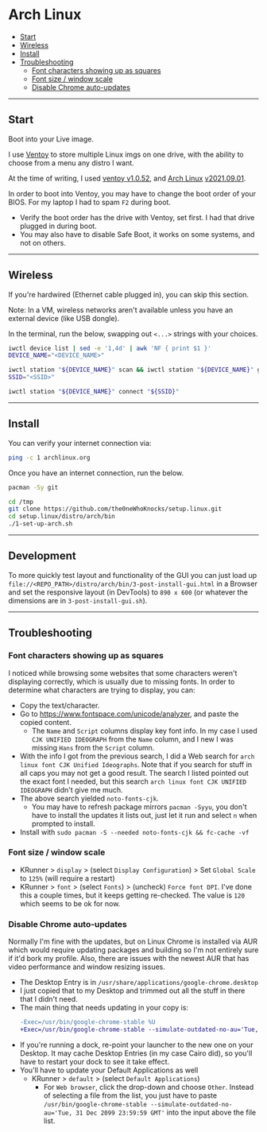 # Arch Linux

- [Start](#start)
- [Wireless](#wireless)
- [Install](#install)
- [Troubleshooting](#troubleshooting)
  - [Font characters showing up as squares](#font-characters-showing-up-as-squares)
  - [Font size / window scale](#font-size---window-scale)
  - [Disable Chrome auto-updates](#disable-chrome-auto-updates)
  
---

## Start

Boot into your Live image.

I use [Ventoy](https://github.com/ventoy/Ventoy/releases) to store multiple Linux imgs on one drive, with the ability to choose from a menu any distro I want.

At the time of writing, I used [ventoy v1.0.52](https://github.com/ventoy/Ventoy/releases/tag/v1.0.52), and [Arch Linux](https://archlinux.org/releng/releases/) [v2021.09.01](https://archlinux.org/releng/releases/2021.09.01/).

In order to boot into Ventoy, you may have to change the boot order of your BIOS. For my laptop I had to spam `F2` during boot.
- Verify the boot order has the drive with Ventoy, set first. I had that drive plugged in during boot.
- You may also have to disable Safe Boot, it works on some systems, and not on others.

---

## Wireless

If you're hardwired (Ethernet cable plugged in), you can skip this section.

Note: In a VM, wireless networks aren't available unless you have an external
device (like USB dongle).

In the terminal, run the below, swapping out `<...>` strings with your choices.
```sh
iwctl device list | sed -e '1,4d' | awk 'NF { print $1 }'
DEVICE_NAME="<DEVICE_NAME>"

iwctl station "${DEVICE_NAME}" scan && iwctl station "${DEVICE_NAME}" get-networks | sed -e '1,4d' | awk 'NF { print $1 }'
SSID="<SSID>"

iwctl station "${DEVICE_NAME}" connect "${SSID}"
```

---

## Install

You can verify your internet connection via:
```sh
ping -c 1 archlinux.org
```

Once you have an internet connection, run the below.
```sh
pacman -Sy git

cd /tmp
git clone https://github.com/the0neWhoKnocks/setup.linux.git
cd setup.linux/distro/arch/bin
./1-set-up-arch.sh
```

---

## Development

To more quickly test layout and functionality of the GUI you can just load up `file://<REPO_PATH>/distro/arch/bin/3-post-install-gui.html` in a Browser and set the responsive layout (in DevTools) to `890 x 600` (or whatever the dimensions are in `3-post-install-gui.sh`).

---

## Troubleshooting

### Font characters showing up as squares

I noticed while browsing some websites that some characters weren't displaying correctly, which is usually due to missing fonts. In order to determine what characters are trying to display, you can:
- Copy the text/character.
- Go to https://www.fontspace.com/unicode/analyzer, and paste the copied content.
  - The `Name` and `Script` columns display key font info. In my case I used `CJK UNIFIED IDEOGRAPH` from the `Name` column, and I new I was missing `Hans` from the `Script` column.
- With the info I got from the previous search, I did a Web search for `arch linux font CJK Unified Ideographs`. Note that if you search for stuff in all caps you may not get a good result. The search I listed pointed out the exact font I needed, but this search `arch linux font CJK UNIFIED IDEOGRAPH` didn't give me much.
- The above search yielded `noto-fonts-cjk`.
  - You may have to refresh package mirrors `pacman -Syyu`, you don't have to install the updates it lists out, just let it run and select `n` when prompted to install.
- Install with `sudo pacman -S --needed noto-fonts-cjk && fc-cache -vf` 

### Font size / window scale

- KRunner > `display` > (select `Display Configuration`) > Set `Global Scale` to `125%` (will require a restart)
- KRunner > `font` > (select `Fonts`) > (uncheck) `Force font DPI`. I've done this a couple times, but it keeps getting re-checked. The value is `120` which seems to be ok for now.

### Disable Chrome auto-updates

Normally I'm fine with the updates, but on Linux Chrome is installed via AUR which would require updating packages and building so I'm not entirely sure if it'd bork my profile. Also, there are issues with the newest AUR that has video performance and window resizing issues.

- The Desktop Entry is in `/usr/share/applications/google-chrome.desktop`
- I just copied that to my Desktop and trimmed out all the stuff in there that I didn't need.
- The main thing that needs updating in your copy is:
  ```diff
  -Exec=/usr/bin/google-chrome-stable %U
  +Exec=/usr/bin/google-chrome-stable --simulate-outdated-no-au='Tue, 31 Dec 2099 23:59:59 GMT' %U
  ```
- If you're running a dock, re-point your launcher to the new one on your Desktop. It may cache Desktop Entries (in my case Cairo did), so you'll have to restart your dock to see it take effect. 
- You'll have to update your Default Applications as well
  - KRunner > `default` > (select `Default Applications`)
    - For `Web browser`, click the drop-down and choose `Other`. Instead of selecting a file from the list, you just have to paste `/usr/bin/google-chrome-stable --simulate-outdated-no-au='Tue, 31 Dec 2099 23:59:59 GMT'` into the input above the file list.
